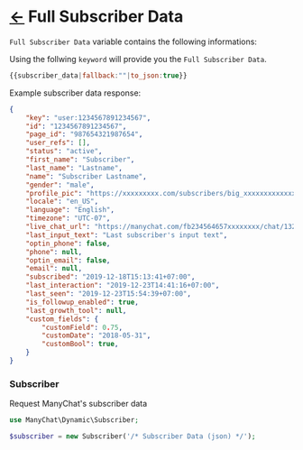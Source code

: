 # [←](README.md) Full Subscriber Data
`Full Subscriber Data` variable contains the following informations:

Using the follwing `keyword` will provide you the `Full Subscriber Data`.
```js
{{subscriber_data|fallback:""|to_json:true}}
```

Example subscriber data response:
```json
{
    "key": "user:1234567891234567",
    "id": "1234567891234567",
    "page_id": "987654321987654",
    "user_refs": [],
    "status": "active",
    "first_name": "Subscriber",
    "last_name": "Lastname",
    "name": "Subscriber Lastname",
    "gender": "male",
    "profile_pic": "https://xxxxxxxxx.com/subscribers/big_xxxxxxxxxxxxxxxx.jpg",
    "locale": "en_US",
    "language": "English",
    "timezone": "UTC-07",
    "live_chat_url": "https://manychat.com/fb234564657xxxxxxxx/chat/13245647xxxxxxxxx",
    "last_input_text": "Last subscriber's input text",
    "optin_phone": false,
    "phone": null,
    "optin_email": false,
    "email": null,
    "subscribed": "2019-12-18T15:13:41+07:00",
    "last_interaction": "2019-12-23T14:41:16+07:00",
    "last_seen": "2019-12-23T15:54:39+07:00",
    "is_followup_enabled": true,
    "last_growth_tool": null,
    "custom_fields": {
        "customField": 0.75,
        "customDate": "2018-05-31",
        "customBool": true,
    }
}
```

### Subscriber
Request ManyChat's subscriber data

```php
use ManyChat\Dynamic\Subscriber;

$subscriber = new Subscriber('/* Subscriber Data (json) */');
```
